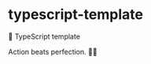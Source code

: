 # typescript-template

🌱 TypeScript template

<!-- INSPIRATIONAL_QUOTE_START -->
Action beats perfection.
🧑‍💻
<!-- INSPIRATIONAL_QUOTE_END -->
